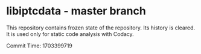 # libiptcdata - master branch

This repository contains frozen state of the repository.
Its history is cleared. It is used only for static code
analysis with Codacy.

Commit Time: 1703399719